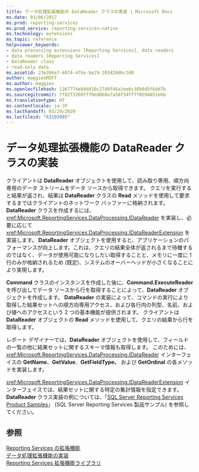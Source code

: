```yaml
---
title: データ処理拡張機能の DataReader クラスの実装 | Microsoft Docs
ms.date: 03/06/2017
ms.prod: reporting-services
ms.prod_service: reporting-services-native
ms.technology: extensions
ms.topic: reference
helpviewer_keywords:
- data processing extensions [Reporting Services], data readers
- data readers [Reporting Services]
- DataReader class
- read-only data
ms.assetid: 23e286e7-6074-4fbe-be29-203420d6c3d0
author: maggiesMSFT
ms.author: maggies
ms.openlocfilehash: 1367774e84dd10c2749f46a1ee6c38b8d5f6dd7b
ms.sourcegitcommit: ff82f3260ff79ed860a7a58f54ff7f0594851e6b
ms.translationtype: HT
ms.contentlocale: ja-JP
ms.lasthandoff: 03/29/2020
ms.locfileid: "63193905"
---
```

# <a name="implementing-a-datareader-class-for-a-data-processing-extension"></a>データ処理拡張機能の DataReader クラスの実装
  クライアントは **DataReader** オブジェクトを使用して、読み取り専用、順方向専用のデータ ストリームをデータ ソースから取得できます。 クエリを実行すると結果が返され、結果は **DataReader** クラスの **Read** メソッドを使用して要求するまではクライアントのネットワーク バッファーに格納されます。 **DataReader** クラスを作成するには、<xref:Microsoft.ReportingServices.DataProcessing.IDataReader> を実装し、必要に応じて <xref:Microsoft.ReportingServices.DataProcessing.IDataReaderExtension> を実装します。 **DataReader** オブジェクトを使用すると、アプリケーションのパフォーマンスが向上します。これは、クエリの結果全体が返されるまで待機するのではなく、データが使用可能になりしだい取得することと、メモリに一度に 1 行のみが格納されるため (既定)、システムのオーバーヘッドが小さくなることにより実現します。  
  
 **Command** クラスのインスタンスを作成した後に、**Command.ExecuteReader** を呼び出してデータ ソースから行を取得することによって、**DataReader** オブジェクトを作成します。 **DataReader** の実装によって、コマンドの実行により取得した結果セットへの順方向専用アクセス、および各行内の列型、名前、および値へのアクセスという 2 つの基本機能が提供されます。 クライアントは **DataReader** オブジェクトの **Read** メソッドを使用して、クエリの結果から行を取得します。  
  
 レポート デザイナーでは、**DataReader** オブジェクトを使用して、フィールドの一覧の他に結果セットに関するスキーマ情報も取得します。 このためには、<xref:Microsoft.ReportingServices.DataProcessing.IDataReader> インターフェイスの **GetName**、**GetValue**、**GetFieldType、** および **GetOrdinal** の各メソッドを実装します。  
  
 <xref:Microsoft.ReportingServices.DataProcessing.IDataReaderExtension> インターフェイスでは、結果セットに関する特定の集計情報を指定できます。 **DataReader** クラス実装の例については、「[SQL Server Reporting Services Product Samples](https://go.microsoft.com/fwlink/?LinkId=177889)」 (SQL Server Reporting Services 製品サンプル) を参照してください。  
  
## <a name="see-also"></a>参照  
 [Reporting Services の拡張機能](../../../reporting-services/extensions/reporting-services-extensions.md)   
 [データ処理拡張機能の実装](../../../reporting-services/extensions/data-processing/implementing-a-data-processing-extension.md)   
 [Reporting Services 拡張機能ライブラリ](../../../reporting-services/extensions/reporting-services-extension-library.md)  
  
  
